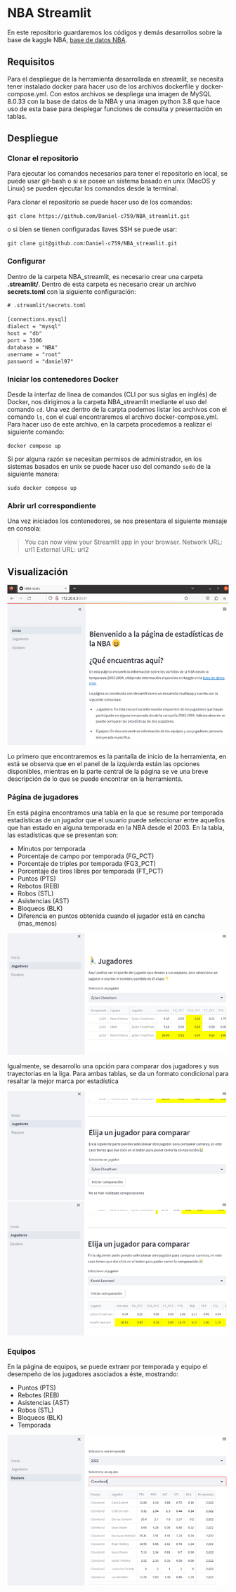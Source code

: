 # NBA Streamlit
En este repositorio guardaremos los códigos y demás desarrollos sobre la base de kaggle NBA, [base de datos NBA](https://www.kaggle.com/datasets/nathanlauga/nba-games).

## Requisitos
Para el despliegue de la herramienta desarrollada en streamlit, se necesita tener instalado docker para hacer uso de los archivos dockerfile y docker-compose.yml. Con estos archivos se despliega una imagen de MySQL 8.0.33 con la base de datos de la NBA y una imagen python 3.8 que hace uso de esta base para desplegar funciones de consulta y presentación en tablas.

## Despliegue
### Clonar el repositorio
Para ejecutar los comandos necesarios para tener el repositorio en local, se puede usar git-bash o si se posee un sistema basado en unix (MacOS y Linux) se pueden ejecutar los comandos desde la terminal.

Para clonar el repositorio se puede hacer uso de los comandos:

`git clone https://github.com/Daniel-c759/NBA_streamlit.git`

o si bien se tienen configuradas llaves SSH se puede usar:

`git clone git@github.com:Daniel-c759/NBA_streamlit.git`

### Configurar

Dentro de la carpeta NBA_streamlit, es necesario crear una carpeta **.streamlit/**. Dentro de esta carpeta es necesario crear un archivo **secrets.toml** con la siguiente configuración:

```
# .streamlit/secrets.toml

[connections.mysql]
dialect = "mysql"
host = "db"
port = 3306
database = "NBA"
username = "root"
password = "daniel97"
```

### Iniciar los contenedores Docker
Desde la interfaz de linea de comandos (CLI por sus siglas en inglés) de Docker, nos dirigimos a la carpeta NBA_streamlit mediante el uso del comando `cd`. Una vez dentro de la carpta podemos listar los archivos con el comando `ls`, con el cual encontraremos el archivo docker-compose.yml. Para hacer uso de este archivo, en la carpeta procedemos a realizar el siguiente comando:

`docker compose up`

Si por alguna razón se necesitan permisos de administrador, en los sistemas basados en unix se puede hacer uso del comando `sudo` de la siguiente manera:

`sudo docker compose up`

### Abrir url correspondiente
Una vez iniciados los contenedores, se nos presentara el siguiente mensaje en consola:

> You can now view your Streamlit app in your browser.
> Network URL: url1
> External URL: url2

## Visualización

![Imagen de la pantalla inicial](imagenes/inicio_nba.png)

Lo primero que encontraremos es la pantalla de inicio de la herramienta, en está se observa que en el panel de la izquierda están las opciones disponibles, mientras en la parte central de la página se ve una breve descripción de lo que se puede encontrar en la herramienta.

### Página de jugadores

En está página encontramos una tabla en la que se resume por temporada estadísticas de un jugador que el usuario puede seleccionar entre aquellos que han estado en alguna temporada en la NBA desde el 2003. En la tabla, las estadísticas que se presentan son:

* Minutos por temporada
* Porcentaje de campo por temporada (FG_PCT)
* Porcentaje de triples por temporada (FG3_PCT)
* Porcentaje de tiros libres por temporada (FT_PCT)
* Puntos (PTS)
* Rebotos (REB)
* Robos (STL)
* Asistencias (AST)
* Bloqueos (BLK)
* Diferencia en puntos obtenida cuando el jugador está en cancha (mas_menos)

![Imagen uno de la página de jugadores](imagenes/jugadores1.png)

Igualmente, se desarrollo una opción para comparar dos jugadores y sus trayectorias en la liga. Para ambas tablas, se da un formato condicional para resaltar la mejor marca por estadística

![Imagen dos de la página de jugadores](imagenes/jugadores2.png)
![Imagen tres de la página de jugadores](imagenes/jugadores3.png)

### Equipos

En la página de equipos, se puede extraer por temporada y equipo el desempeño de los jugadores asociados a éste, mostrando:

* Puntos (PTS)
* Rebotes (REB)
* Asistencias (AST)
* Robos (STL)
* Bloqueos (BLK)
* Temporada

![Imagen de la página de equipos](imagenes/equipos.png)